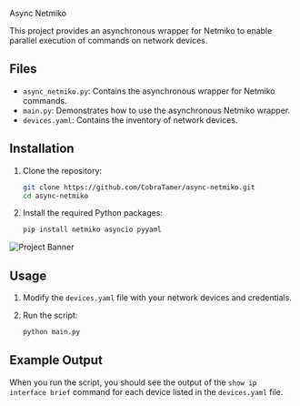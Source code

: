  Async Netmiko

This project provides an asynchronous wrapper for Netmiko to enable parallel execution of commands on network devices.

## Files

- `async_netmiko.py`: Contains the asynchronous wrapper for Netmiko commands.
- `main.py`: Demonstrates how to use the asynchronous Netmiko wrapper.
- `devices.yaml`: Contains the inventory of network devices.

## Installation

1. Clone the repository:
    ```bash
    git clone https://github.com/CobraTamer/async-netmiko.git
    cd async-netmiko
    ```

2. Install the required Python packages:
    ```bash
    pip install netmiko asyncio pyyaml
    ```
![Project Banner](https://github.com/CobraTamer/asynco-netmiko/IMG_7089.jpeg)

## Usage

1. Modify the `devices.yaml` file with your network devices and credentials.

2. Run the script:
    ```bash
    python main.py
    ```

## Example Output

When you run the script, you should see the output of the `show ip interface brief` command for each device listed in the `devices.yaml` file.
